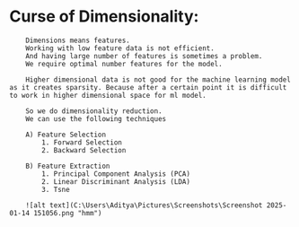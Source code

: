 # Curse of Dimensionality:         
        
        Dimensions means features.
        Working with low feature data is not efficient.
        And having large number of features is sometimes a problem.
        We require optimal number features for the model.

        Higher dimensional data is not good for the machine learning model as it creates sparsity. Because after a certain point it is difficult to work in higher dimensional space for ml model.

        So we do dimensionality reduction. 
        We can use the following techniques

        A) Feature Selection 
            1. Forward Selection
            2. Backward Selection

        B) Feature Extraction
            1. Principal Component Analysis (PCA)   
            2. Linear Discriminant Analysis (LDA)
            3. Tsne

        ![alt text](C:\Users\Aditya\Pictures\Screenshots\Screenshot 2025-01-14 151056.png "hmm")